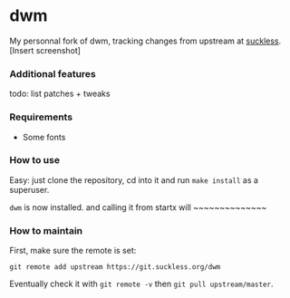 # dwm
My personnal fork of dwm, tracking changes from upstream at [suckless](https://suckless.org/).
[Insert screenshot]

### Additional features
todo: list patches + tweaks

### Requirements
- Some fonts

### How to use

Easy: just clone the repository, cd into it and run `make install` as a superuser.

`dwm` is now installed. and calling it from startx will ~~~~~~~~~~~~~~

### How to maintain

First, make sure the remote is set:

`git remote add upstream https://git.suckless.org/dwm`

Eventually check it with `git remote -v` then `git pull upstream/master`.
